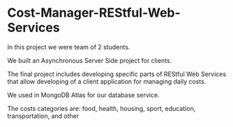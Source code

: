 # Cost-Manager-REStful-Web-Services

In this project we were team of 2 students.

We built an Asynchronous Server Side project for clients.

The final project includes developing specific parts of REStful Web Services that allow developing of a client application for managing daily costs.

We used in MongoDB Atlas for our database service.

The costs categories are: food, health, housing, sport, education, transportation, and other
